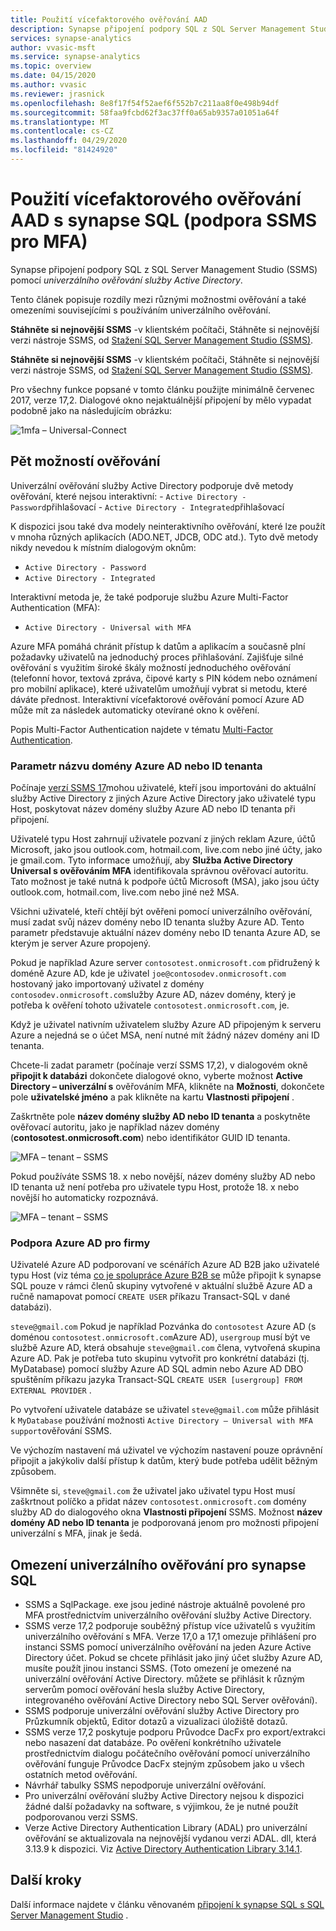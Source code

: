 ```yaml
---
title: Použití vícefaktorového ověřování AAD
description: Synapse připojení podpory SQL z SQL Server Management Studio (SSMS) pomocí univerzálního ověřování služby Active Directory.
services: synapse-analytics
author: vvasic-msft
ms.service: synapse-analytics
ms.topic: overview
ms.date: 04/15/2020
ms.author: vvasic
ms.reviewer: jrasnick
ms.openlocfilehash: 8e8f17f54f52aef6f552b7c211aa8f0e498b94df
ms.sourcegitcommit: 58faa9fcbd62f3ac37ff0a65ab9357a01051a64f
ms.translationtype: MT
ms.contentlocale: cs-CZ
ms.lasthandoff: 04/29/2020
ms.locfileid: "81424920"
---
```

# <a name="using-multi-factor-aad-authentication-with-synapse-sql-ssms-support-for-mfa"></a>Použití vícefaktorového ověřování AAD s synapse SQL (podpora SSMS pro MFA)

Synapse připojení podpory SQL z SQL Server Management Studio (SSMS) pomocí *univerzálního ověřování služby Active Directory*. 

Tento článek popisuje rozdíly mezi různými možnostmi ověřování a také omezeními souvisejícími s používáním univerzálního ověřování. 

**Stáhněte si nejnovější SSMS** -v klientském počítači, Stáhněte si nejnovější verzi nástroje SSMS, od [Stažení SQL Server Management Studio (SSMS)](https://msdn.microsoft.com/library/mt238290.aspx). 

**Stáhněte si nejnovější SSMS** -v klientském počítači, Stáhněte si nejnovější verzi nástroje SSMS, od [Stažení SQL Server Management Studio (SSMS)](/sql/ssms/download-sql-server-management-studio-ssms?toc=/azure/synapse-analytics/toc.json&bc=/azure/synapse-analytics/breadcrumb/toc.json&view=azure-sqldw-latest).

Pro všechny funkce popsané v tomto článku použijte minimálně červenec 2017, verze 17,2.  Dialogové okno nejaktuálnější připojení by mělo vypadat podobně jako na následujícím obrázku:

![1mfa – Universal-Connect](./media/mfa-authentication/1mfa-universal-connect.png "Dokončí pole uživatelské jméno.")  

## <a name="the-five-authentication-options"></a>Pět možností ověřování  

Univerzální ověřování služby Active Directory podporuje dvě metody ověřování, které nejsou interaktivní:
    - `Active Directory - Password`přihlašovací
    - `Active Directory - Integrated`přihlašovací

K dispozici jsou také dva modely neinteraktivního ověřování, které lze použít v mnoha různých aplikacích (ADO.NET, JDCB, ODC atd.). Tyto dvě metody nikdy nevedou k místním dialogovým oknům:

- `Active Directory - Password`
- `Active Directory - Integrated`

Interaktivní metoda je, že také podporuje službu Azure Multi-Factor Authentication (MFA):

- `Active Directory - Universal with MFA`

Azure MFA pomáhá chránit přístup k datům a aplikacím a současně plní požadavky uživatelů na jednoduchý proces přihlašování. Zajišťuje silné ověřování s využitím široké škály možností jednoduchého ověřování (telefonní hovor, textová zpráva, čipové karty s PIN kódem nebo oznámení pro mobilní aplikace), které uživatelům umožňují vybrat si metodu, které dáváte přednost. Interaktivní vícefaktorové ověřování pomocí Azure AD může mít za následek automaticky otevírané okno k ověření.

Popis Multi-Factor Authentication najdete v tématu [Multi-Factor Authentication](../../active-directory/authentication//concept-mfa-howitworks.md?toc=/azure/synapse-analytics/toc.json&bc=/azure/synapse-analytics/breadcrumb/toc.json).

### <a name="azure-ad-domain-name-or-tenant-id-parameter"></a>Parametr názvu domény Azure AD nebo ID tenanta

Počínaje [verzí SSMS 17](/sql/ssms/download-sql-server-management-studio-ssms?toc=/azure/synapse-analytics/toc.json&bc=/azure/synapse-analytics/breadcrumb/toc.json&view=azure-sqldw-latest)mohou uživatelé, kteří jsou importováni do aktuální služby Active Directory z jiných Azure Active Directory jako uživatelé typu Host, poskytovat název domény služby Azure AD nebo ID tenanta při připojení. 

Uživatelé typu Host zahrnují uživatele pozvaní z jiných reklam Azure, účtů Microsoft, jako jsou outlook.com, hotmail.com, live.com nebo jiné účty, jako je gmail.com. Tyto informace umožňují, aby **Služba Active Directory Universal s ověřováním MFA** identifikovala správnou ověřovací autoritu. Tato možnost je také nutná k podpoře účtů Microsoft (MSA), jako jsou účty outlook.com, hotmail.com, live.com nebo jiné než MSA. 

Všichni uživatelé, kteří chtějí být ověřeni pomocí univerzálního ověřování, musí zadat svůj název domény nebo ID tenanta služby Azure AD. Tento parametr představuje aktuální název domény nebo ID tenanta Azure AD, se kterým je server Azure propojený. 

Pokud je například Azure server `contosotest.onmicrosoft.com` přidružený k doméně Azure AD, kde je uživatel `joe@contosodev.onmicrosoft.com` hostovaný jako importovaný uživatel z domény `contosodev.onmicrosoft.com`služby Azure AD, název domény, který je potřeba k ověření tohoto uživatele `contosotest.onmicrosoft.com`, je. 

Když je uživatel nativním uživatelem služby Azure AD připojeným k serveru Azure a nejedná se o účet MSA, není nutné mít žádný název domény ani ID tenanta. 

Chcete-li zadat parametr (počínaje verzí SSMS 17,2), v dialogovém okně **připojit k databázi** dokončete dialogové okno, vyberte možnost **Active Directory – univerzální s** ověřováním MFA, klikněte na **Možnosti**, dokončete pole **uživatelské jméno** a pak klikněte na kartu **Vlastnosti připojení** . 

Zaškrtněte pole **název domény služby AD nebo ID tenanta** a poskytněte ověřovací autoritu, jako je například název domény (**contosotest.onmicrosoft.com**) nebo identifikátor GUID ID tenanta.  

   ![MFA – tenant – SSMS](./media/mfa-authentication/mfa-tenant-ssms.png)

Pokud používáte SSMS 18. x nebo novější, název domény služby AD nebo ID tenanta už není potřeba pro uživatele typu Host, protože 18. x nebo novější ho automaticky rozpoznává.

   ![MFA – tenant – SSMS](./media/mfa-authentication/mfa-no-tenant-ssms.png)

### <a name="azure-ad-business-to-business-support"></a>Podpora Azure AD pro firmy   
Uživatelé Azure AD podporovaní ve scénářích Azure AD B2B jako uživatelé typu Host (viz téma [co je spolupráce Azure B2B se](../../active-directory/b2b/what-is-b2b.md?toc=/azure/synapse-analytics/toc.json&bc=/azure/synapse-analytics/breadcrumb/toc.json) může připojit k synapse SQL pouze v rámci členů skupiny vytvořené v aktuální službě Azure AD a ručně namapovat pomocí `CREATE USER` příkazu Transact-SQL v dané databázi). 

`steve@gmail.com` Pokud je například Pozvánka do `contosotest` Azure AD (s doménou `contosotest.onmicrosoft.com`Azure AD), `usergroup` musí být ve službě Azure AD, která obsahuje `steve@gmail.com` člena, vytvořená skupina Azure AD. Pak je potřeba tuto skupinu vytvořit pro konkrétní databázi (tj. MyDatabase) pomocí služby Azure AD SQL admin nebo Azure AD DBO spuštěním příkazu jazyka Transact-SQL `CREATE USER [usergroup] FROM EXTERNAL PROVIDER` . 

Po vytvoření uživatele databáze se uživatel `steve@gmail.com` může přihlásit k `MyDatabase` používání možnosti `Active Directory – Universal with MFA support`ověřování SSMS. 

Ve výchozím nastavení má uživatel ve výchozím nastavení pouze oprávnění připojit a jakýkoliv další přístup k datům, který bude potřeba udělit běžným způsobem. 

Všimněte si, `steve@gmail.com` že uživatel jako uživatel typu Host musí zaškrtnout políčko a přidat název `contosotest.onmicrosoft.com` domény služby AD do dialogového okna **Vlastnosti připojení** SSMS. Možnost **název domény AD nebo ID tenanta** je podporovaná jenom pro možnosti připojení univerzální s MFA, jinak je šedá.

## <a name="universal-authentication-limitations-for-synapse-sql"></a>Omezení univerzálního ověřování pro synapse SQL

- SSMS a SqlPackage. exe jsou jediné nástroje aktuálně povolené pro MFA prostřednictvím univerzálního ověřování služby Active Directory.
- SSMS verze 17,2 podporuje souběžný přístup více uživatelů s využitím univerzálního ověřování s MFA. Verze 17,0 a 17,1 omezuje přihlášení pro instanci SSMS pomocí univerzálního ověřování na jeden Azure Active Directory účet. Pokud se chcete přihlásit jako jiný účet služby Azure AD, musíte použít jinou instanci SSMS. (Toto omezení je omezené na univerzální ověřování Active Directory. můžete se přihlásit k různým serverům pomocí ověřování hesla služby Active Directory, integrovaného ověřování Active Directory nebo SQL Server ověřování).
- SSMS podporuje univerzální ověřování služby Active Directory pro Průzkumník objektů, Editor dotazů a vizualizaci úložiště dotazů.
- SSMS verze 17,2 poskytuje podporu Průvodce DacFx pro export/extrakci nebo nasazení dat databáze. Po ověření konkrétního uživatele prostřednictvím dialogu počátečního ověřování pomocí univerzálního ověřování funguje Průvodce DacFx stejným způsobem jako u všech ostatních metod ověřování.
- Návrhář tabulky SSMS nepodporuje univerzální ověřování.
- Pro univerzální ověřování služby Active Directory nejsou k dispozici žádné další požadavky na software, s výjimkou, že je nutné použít podporovanou verzi SSMS.  
- Verze Active Directory Authentication Library (ADAL) pro univerzální ověřování se aktualizovala na nejnovější vydanou verzi ADAL. dll, která 3.13.9 k dispozici. Viz [Active Directory Authentication Library 3.14.1](https://www.nuget.org/packages/Microsoft.IdentityModel.Clients.ActiveDirectory/).  

## <a name="next-steps"></a>Další kroky
Další informace najdete v článku věnovaném [připojení k synapse SQL s SQL Server Management Studio](get-started-ssms.md) . 

